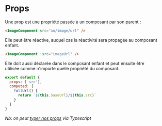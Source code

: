 # Props

Une prop est une propriété passée à un composant par son parent :

```html
<ImageComponent src="an/image/url" />
```

Elle peut être réactive, auquel cas la réactivité sera propagée au composant enfant.

```html
<ImageComponent :src="imageUrl" />
```

Elle doit aussi déclarée dans le composant enfant et peut ensuite être utilisée comme n'importe quelle propriété du composant.

```js
export default {
  props: ['src'],
  computed: {
    fullUrl() {
      return `${this.baseUrl}/${this.src}`
    }
  }
}
```

*Nb: on peut [typer nos props](https://vuejs.org/guide/typescript/options-api.html#typing-component-props) via Typescript*